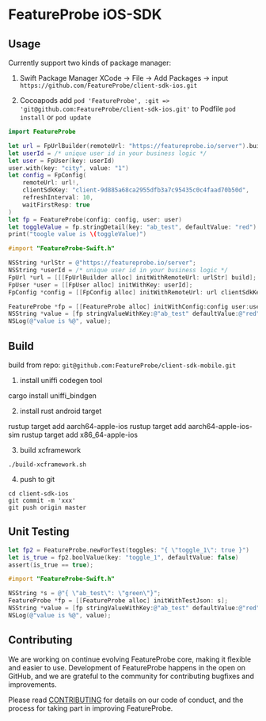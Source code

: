 # FeatureProbe iOS-SDK

## Usage

Currently support two kinds of package manager:

1. Swift Package Manager
    XCode -> File -> Add Packages -> input `https://github.com/FeatureProbe/client-sdk-ios.git`

2. Cocoapods
    add `pod 'FeatureProbe', :git => 'git@github.com:FeatureProbe/client-sdk-ios.git'` to Podfile
    `pod install` or `pod update`

```swift
import FeatureProbe

let url = FpUrlBuilder(remoteUrl: "https://featureprobe.io/server").build();
let userId = /* unique user id in your business logic */
let user = FpUser(key: userId)
user.with(key: "city", value: "1")
let config = FpConfig(
    remoteUrl: url!,
    clientSdkKey: "client-9d885a68ca2955dfb3a7c95435c0c4faad70b50d",
    refreshInterval: 10,
    waitFirstResp: true
)
let fp = FeatureProbe(config: config, user: user)
let toggleValue = fp.stringDetail(key: "ab_test", defaultValue: "red")
print("toogle value is \(toggleValue)")

```

```objective-c
#import "FeatureProbe-Swift.h"

NSString *urlStr = @"https://featureprobe.io/server";
NSString *userId = /* unique user id in your business logic */
FpUrl *url = [[[FpUrlBuilder alloc] initWithRemoteUrl: urlStr] build];
FpUser *user = [[FpUser alloc] initWithKey: userId];
FpConfig *config = [[FpConfig alloc] initWithRemoteUrl: url clientSdkKey:@"client-9d885a68ca2955dfb3a7c95435c0c4faad70b50d" refreshInterval: 10 waitFirstResp: true];

FeatureProbe *fp = [[FeatureProbe alloc] initWithConfig:config user:user];
NSString *value = [fp stringValueWithKey:@"ab_test" defaultValue:@"red"];
NSLog(@"value is %@", value);

```

## Build

build from repo: `git@github.com:FeatureProbe/client-sdk-mobile.git`

1. install uniffi codegen tool

cargo install uniffi_bindgen

2. install rust android target

rustup target add aarch64-apple-ios
rustup target add aarch64-apple-ios-sim
rustup target add x86_64-apple-ios

3. build xcframework

`./build-xcframework.sh`

4. push to git

```
cd client-sdk-ios
git commit -m 'xxx'
git push origin master
```

## Unit Testing

```swift
let fp2 = FeatureProbe.newForTest(toggles: "{ \"toggle_1\": true }")
let is_true = fp2.boolValue(key: "toggle_1", defaultValue: false)
assert(is_true == true);
```

```objective-c
#import "FeatureProbe-Swift.h"

NSString *s = @"{ \"ab_test\": \"green\"}";
FeatureProbe *fp = [[FeatureProbe alloc] initWithTestJson: s];
NSString *value = [fp stringValueWithKey:@"ab_test" defaultValue:@"red"];
NSLog(@"value is %@", value);
```


## Contributing

We are working on continue evolving FeatureProbe core, making it flexible and easier to use.
Development of FeatureProbe happens in the open on GitHub, and we are grateful to the
community for contributing bugfixes and improvements.

Please read [CONTRIBUTING](https://github.com/FeatureProbe/featureprobe/blob/master/CONTRIBUTING.md)
for details on our code of conduct, and the process for taking part in improving FeatureProbe.
